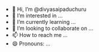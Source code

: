 - 👋 Hi, I’m @divyasaipaduchuru
- 👀 I’m interested in ...
- 🌱 I’m currently learning ...
- 💞️ I’m looking to collaborate on ...
- 📫 How to reach me ...
- 😄 Pronouns: ...
  

<!---
divyasaipaduchuru/divyasaipaduchuru is a ✨ special ✨ repository because its `README.md` (this file) appears on your GitHub profile.
You can click the Preview link to take a look at your changes.
--->
